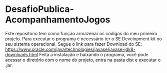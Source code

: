 # DesafioPublica-AcompanhamentoJogos
 Este repositório tem como função armazenar os códigos do meu primeiro projeto.
 Para executar o programa é necessário ter o SE Development kit no seu sistema operacional. Segue o link para fazer Download do SE:
 https://www.oracle.com/java/technologies/javase/javase-jdk8-downloads.html
 Feita a instalação e baixando o programa, você pode acessar o diretório com o nome do projeto, entra na pasta dist e executar o .jar.
 

